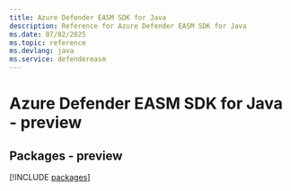 ```yaml
---
title: Azure Defender EASM SDK for Java
description: Reference for Azure Defender EASM SDK for Java
ms.date: 07/02/2025
ms.topic: reference
ms.devlang: java
ms.service: defendereasm
---
```

# Azure Defender EASM SDK for Java - preview
## Packages - preview
[!INCLUDE [packages](defender-easm-index.md)]